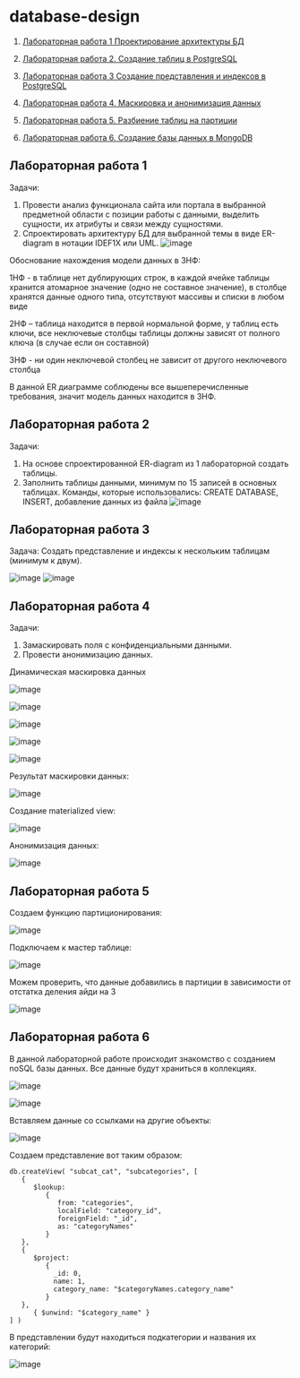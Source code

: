# database-design

1. [Лабораторная работа 1 Проектирование архитектуры БД](#Лабораторная-работа-1)

2. [Лабораторная работа 2. Создание таблиц в PostgreSQL](#Лабораторная-работа-2)

3. [Лабораторная работа 3 Создание представления и индексов в PostgreSQL](#Лабораторная-работа-3)

4. [Лабораторная работа 4. Маскировка и анонимизация данных](#Лабораторная-работа-4)

5. [Лабораторная работа 5. Разбиение таблиц на партиции](#Лабораторная-работа-5)

6. [Лабораторная работа 6. Создание базы данных в MongoDB](#Лабораторная-работа-6)



## **Лабораторная работа 1**

Задачи: 
1. Провести анализ функционала сайта или портала в выбранной предметной области с позиции работы с данными, выделить сущности, их атрибуты и связи между сущностями.
2. Спроектировать архитектуру БД для выбранной темы в виде ER-diagram в нотации IDEF1X или UML.
![image](https://user-images.githubusercontent.com/24692953/198312072-fba3d289-fdb1-4999-a110-16ebceaabf2b.png)

Обоснование нахождения модели данных в 3НФ:

1НФ - в таблице нет дублирующих строк, в каждой ячейке таблицы хранится атомарное значение (одно не составное значение), в столбце хранятся данные одного типа, отсутствуют массивы и списки в любом виде

2НФ – таблица находится в первой нормальной форме, у таблиц есть ключи, все неключевые столбцы таблицы должны зависят от полного ключа (в случае если он составной)

3НФ - ни один неключевой столбец не зависит от другого неключевого столбца

В данной ER диаграмме соблюдены все вышеперечисленные требования, значит модель данных находится в 3НФ.




## **Лабораторная работа 2**

Задачи: 
1. На основе спроектированной ER-diagram из 1 лабораторной создать таблицы.
2. Заполнить таблицы данными, минимум по 15 записей в основных таблицах.
Команды, которые использовались: CREATE DATABASE, INSERT, добавление данных из файла
![image](https://user-images.githubusercontent.com/24692953/198313061-6070e0f5-69d5-479a-b007-b8753b2939d0.png)


## **Лабораторная работа 3**

Задача:
Создать представление и индексы к нескольким таблицам (минимум к двум).

![image](https://user-images.githubusercontent.com/24692953/198313713-9ead0a32-3043-40b5-b88c-6dee1a329e51.png)
![image](https://user-images.githubusercontent.com/24692953/198313808-ed9c046b-f4a2-4c72-86f1-d169a81e59bf.png)



## **Лабораторная работа 4**

Задачи: 
1. Замаскировать поля с конфиденциальными данными.
2. Провести анонимизацию данных.


Динамическая маскировка данных

![image](https://user-images.githubusercontent.com/24692953/226604308-f9a2a811-d2c3-4b67-ab35-9b22dce0312d.png)

![image](https://user-images.githubusercontent.com/24692953/226604410-74a1993c-d8c9-4a8f-beda-4ccb1f07df47.png)

![image](https://user-images.githubusercontent.com/24692953/226604531-6ef028bb-6222-43f6-85fc-f9cac3cbdd57.png)

![image](https://user-images.githubusercontent.com/24692953/226604724-d5eaef23-53f3-41e9-adee-8cdd51a483c8.png)

![image](https://user-images.githubusercontent.com/24692953/226604857-c2d94dc0-db74-43c8-b670-1d1efb5e9f12.png)

Результат маскировки данных:

![image](https://user-images.githubusercontent.com/24692953/226605049-a1c86039-5d8b-4b5b-980d-d885ef1d1074.png)


Создание materialized view:

![image](https://user-images.githubusercontent.com/24692953/226607150-270befee-554b-4549-82e5-5b7f32e700e2.png)

Анонимизация данных:

![image](https://user-images.githubusercontent.com/24692953/226607321-579256ac-f463-405c-b056-17b11d52065a.png)




## **Лабораторная работа 5**

Создаем функцию партиционирования:

![image](https://user-images.githubusercontent.com/24692953/226611918-7fa7d0c5-97f4-49a1-9eef-4ae0149ef955.png)


Подключаем к мастер таблице:

![image](https://user-images.githubusercontent.com/24692953/226612144-1d51305e-f1f7-4aaa-b842-9f3bafdc293f.png)


Можем проверить, что данные добавились в партиции в зависимости от отстатка деления айди на 3

![image](https://user-images.githubusercontent.com/24692953/226612403-9cd292e2-0a7e-438f-88c7-7a9fffb69d69.png)



## **Лабораторная работа 6**

В данной лабораторной работе происходит знакомство с созданием noSQL базы данных. Все данные будут храниться в коллекциях.

![image](https://user-images.githubusercontent.com/24692953/226613440-03ae40db-6f63-4181-9075-576d2485377d.png)

![image](https://user-images.githubusercontent.com/24692953/226613532-3bf3c3b4-d567-4f0e-80da-0a47d286afbb.png)

Вставляем данные со ссылками на другие объекты:

![image](https://user-images.githubusercontent.com/24692953/226613638-8add52ce-3d63-4475-9113-7b6b73346354.png)

Создаем представление вот таким образом:

```
db.createView( "subcat_cat", "subcategories", [  
   {  
      $lookup:  
         {  
            from: "categories",  
            localField: "category_id",  
            foreignField: "_id",  
            as: "categoryNames"  
         }  
   },  
   {  
      $project:  
         {  
           _id: 0,  
           name: 1,  
           category_name: "$categoryNames.category_name"  
         }  
   },  
      { $unwind: "$category_name" }  
] )  
```

В представлении будут находиться подкатегории и названия их категорий:

![image](https://user-images.githubusercontent.com/24692953/226614313-93997c56-63ee-4f95-90e3-d07b09f7e9ca.png)

